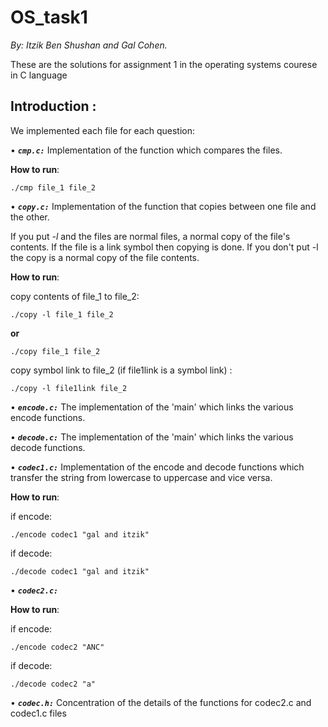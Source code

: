 # OS_task1

_By: Itzik Ben Shushan and Gal Cohen._

These are the solutions for assignment 1 in the operating systems courese in C language

## Introduction : 
We implemented each file for each question:

•	**_`cmp.c:`_** Implementation of the function which compares the files.

 __How to run__:
 
   ```
  ./cmp file_1 file_2
  ```

•	**_`copy.c:`_** Implementation of the function that copies between one file and the other.

If you put _-l_ and the files are normal files, a normal copy of the file's contents. If the file is a link symbol then copying is done.
If you don't put -l the copy is a normal copy of the file contents.

 __How to run__:
 
 copy contents of file_1 to file_2:
 
  ```
  ./copy -l file_1 file_2 
  ```
  __or__
  
   ```
  ./copy file_1 file_2
  
  ```
  copy symbol link to file_2 (if file1link is a symbol link) :
  
  ```
  ./copy -l file1link file_2 
  
  ```
  

•	**_`encode.c:`_** The implementation of the 'main' which links the various encode functions.

•	**_`decode.c:`_** The implementation of the 'main' which links the various decode functions.

•	**_`codec1.c:`_** Implementation of the encode and decode functions which transfer the string from lowercase to uppercase and vice versa.

__How to run__:

if encode:

   ```
  ./encode codec1 "gal and itzik"
  
  ```
if decode:

   ```
./decode codec1 "gal and itzik"
  
  ```

•	**_`codec2.c:`_**

__How to run__:

if encode:

   ```
  ./encode codec2 "ANC"
  
  ```
if decode:

   ```
./decode codec2 "a"
  
  ```

•	**_`codec.h:`_** Concentration of the details of the functions for codec2.c and codec1.c files
